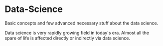 # Data-Science

Basic concepts and few advanced necessary stuff about the data science.

Data science is very rapidly growing field in today's era. Almost all the spare of life is affected directly or indirectly via data science. 
